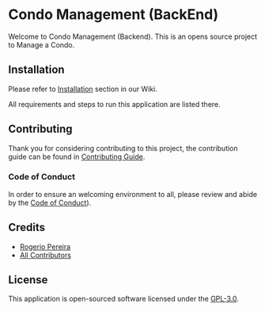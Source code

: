 # Condo Management (BackEnd)

Welcome to Condo Management (Backend). This is an opens source project to Manage a Condo.

## Installation

Please refer to [Installation](https://github.com/rogerio-pereira-dev/Condo-Management-Backend/wiki/Installation) section in our Wiki.

All requirements and steps to run this application are listed there.

## Contributing

Thank you for considering contributing to this project, the contribution guide can be found in [Contributing Guide](https://github.com/rogerio-pereira-dev/Condo-Management-Backend/wiki/Contributing).

### Code of Conduct

In order to ensure an welcoming environment to all, please review and abide by the [Code of Conduct](https://github.com/rogerio-pereira-dev/Condo-Management-Backend/blob/main/CODE_OF_CONDUCT.md)).

## Credits

- [Rogerio Pereira](https://github.com/rogerio-pereira)
- [All Contributors](https://github.com/rogerio-pereira-dev/Condo-Management-Backend/graphs/contributors)

## License

This application is open-sourced software licensed under the [GPL-3.0](https://github.com/rogerio-pereira-dev/Condo-Management-Backend/blob/main/LICENSE).
